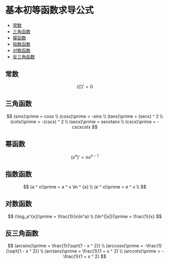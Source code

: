 # 基本初等函数求导公式

* [常数](#常数)
* [三角函数](#三角函数)
* [幂函数](#幂函数)
* [指数函数](#指数函数)
* [对数函数](#对数函数)
* [反三角函数](#反三角函数)

## 常数

$$
(C)\prime = 0
$$

## 三角函数

$$
(sinx)\prime = cosx
\\
(cosx)\prime = -sinx
\\
(tanx)\prime = (secx) ^ 2
\\
(cotx)\prime = -(cscx) ^ 2
\\
(secx)\prime = secxtanx
\\
(cscx)\prime = -cscxcotx
$$

## 幂函数

$$
(x ^ n)\prime = nx ^ {n - 1}
$$

## 指数函数

$$
(a ^ x)\prime = a ^ x \ln ^ {a}
\\
(e ^ x)\prime = e ^ x
\\
$$

## 对数函数

$$
(\log_a^{x})\prime = \frac{1}{x\ln^a}
\\
(\ln^{|x|})\prime = \frac{1}{x}
$$

## 反三角函数

$$
(arcsinx)\prime = \frac{1}{\sqrt{1 - x ^ 2}}
\\
(arccosx)\prime = -\frac{1}{\sqrt{1 - x ^ 2}}
\\
(arctanx)\prime = \frac{1}{1 + x ^ 2}
\\
(arccotx)\prime = -\frac{1}{1 + x ^ 2}
$$



